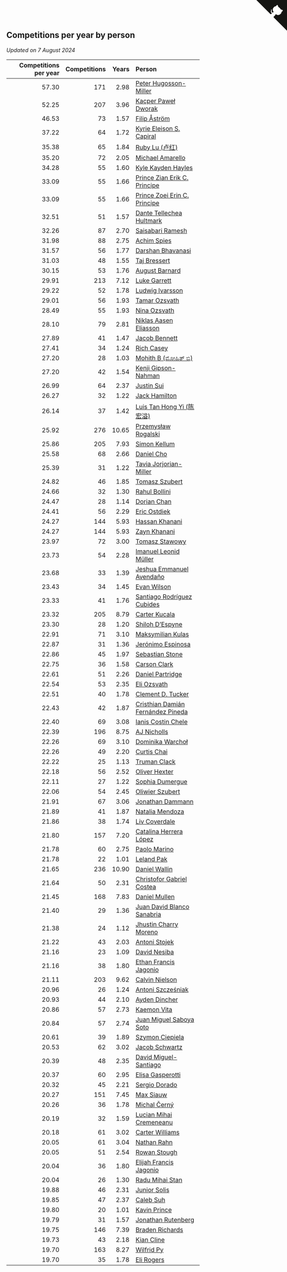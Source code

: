 ## Competitions per year by person

*Updated on  7 August 2024*

| Competitions per year | Competitions | Years | Person |
| ---: | ---: | ---: | :--- |
| 57.30 | 171 | 2.98 | [Peter Hugosson-Miller](https://www.worldcubeassociation.org/persons/2021HUGO01) |
| 52.25 | 207 | 3.96 | [Kacper Paweł Dworak](https://www.worldcubeassociation.org/persons/2020DWOR01) |
| 46.53 | 73 | 1.57 | [Filip Åström](https://www.worldcubeassociation.org/persons/2023ASTR01) |
| 37.22 | 64 | 1.72 | [Kyrie Eleison S. Capiral](https://www.worldcubeassociation.org/persons/2022CAPI02) |
| 35.38 | 65 | 1.84 | [Ruby Lu (卢红)](https://www.worldcubeassociation.org/persons/2022LURU01) |
| 35.20 | 72 | 2.05 | [Michael Amarello](https://www.worldcubeassociation.org/persons/2022AMAR09) |
| 34.28 | 55 | 1.60 | [Kyle Kayden Hayles](https://www.worldcubeassociation.org/persons/2022HAYL02) |
| 33.09 | 55 | 1.66 | [Prince Zian Erik C. Principe](https://www.worldcubeassociation.org/persons/2022PRIN08) |
| 33.09 | 55 | 1.66 | [Prince Zoei Erin C. Principe](https://www.worldcubeassociation.org/persons/2022PRIN09) |
| 32.51 | 51 | 1.57 | [Dante Tellechea Hultmark](https://www.worldcubeassociation.org/persons/2023HULT01) |
| 32.26 | 87 | 2.70 | [Saisabari Ramesh](https://www.worldcubeassociation.org/persons/2021RAME01) |
| 31.98 | 88 | 2.75 | [Achim Spies](https://www.worldcubeassociation.org/persons/2021SPIE01) |
| 31.57 | 56 | 1.77 | [Darshan Bhavanasi](https://www.worldcubeassociation.org/persons/2022BHAV01) |
| 31.03 | 48 | 1.55 | [Taj Bressert](https://www.worldcubeassociation.org/persons/2023BRES01) |
| 30.15 | 53 | 1.76 | [August Barnard](https://www.worldcubeassociation.org/persons/2022BARN21) |
| 29.91 | 213 | 7.12 | [Luke Garrett](https://www.worldcubeassociation.org/persons/2017GARR05) |
| 29.22 | 52 | 1.78 | [Ludwig Ivarsson](https://www.worldcubeassociation.org/persons/2022IVAR01) |
| 29.01 | 56 | 1.93 | [Tamar Ozsvath](https://www.worldcubeassociation.org/persons/2022OZSV04) |
| 28.49 | 55 | 1.93 | [Nina Ozsvath](https://www.worldcubeassociation.org/persons/2022OZSV03) |
| 28.10 | 79 | 2.81 | [Niklas Aasen Eliasson](https://www.worldcubeassociation.org/persons/2021ELIA01) |
| 27.89 | 41 | 1.47 | [Jacob Bennett](https://www.worldcubeassociation.org/persons/2023BENN04) |
| 27.41 | 34 | 1.24 | [Rich Casey](https://www.worldcubeassociation.org/persons/2023CASE06) |
| 27.20 | 28 | 1.03 | [Mohith B (ಮೋಹಿತ್ ಬಿ)](https://www.worldcubeassociation.org/persons/2023BMOH01) |
| 27.20 | 42 | 1.54 | [Kenji Gipson-Nahman](https://www.worldcubeassociation.org/persons/2023GIPS01) |
| 26.99 | 64 | 2.37 | [Justin Sui](https://www.worldcubeassociation.org/persons/2022SUIJ01) |
| 26.27 | 32 | 1.22 | [Jack Hamilton](https://www.worldcubeassociation.org/persons/2023HAMI08) |
| 26.14 | 37 | 1.42 | [Luis Tan Hong Yi (陈宏溢)](https://www.worldcubeassociation.org/persons/2023YILU01) |
| 25.92 | 276 | 10.65 | [Przemysław Rogalski](https://www.worldcubeassociation.org/persons/2013ROGA02) |
| 25.86 | 205 | 7.93 | [Simon Kellum](https://www.worldcubeassociation.org/persons/2016KELL12) |
| 25.58 | 68 | 2.66 | [Daniel Cho](https://www.worldcubeassociation.org/persons/2021CHOD01) |
| 25.39 | 31 | 1.22 | [Tavia Jorjorian-Miller](https://www.worldcubeassociation.org/persons/2023JORJ01) |
| 24.82 | 46 | 1.85 | [Tomasz Szubert](https://www.worldcubeassociation.org/persons/2022SZUB02) |
| 24.66 | 32 | 1.30 | [Rahul Bollini](https://www.worldcubeassociation.org/persons/2023BOLL01) |
| 24.47 | 28 | 1.14 | [Dorian Chan](https://www.worldcubeassociation.org/persons/2023DORI01) |
| 24.41 | 56 | 2.29 | [Eric Ostdiek](https://www.worldcubeassociation.org/persons/2022OSTD01) |
| 24.27 | 144 | 5.93 | [Hassan Khanani](https://www.worldcubeassociation.org/persons/2018KHAN26) |
| 24.27 | 144 | 5.93 | [Zayn Khanani](https://www.worldcubeassociation.org/persons/2018KHAN28) |
| 23.97 | 72 | 3.00 | [Tomasz Stawowy](https://www.worldcubeassociation.org/persons/2021STAW01) |
| 23.73 | 54 | 2.28 | [Imanuel Leonid Müller](https://www.worldcubeassociation.org/persons/2022MULL02) |
| 23.68 | 33 | 1.39 | [Jeshua Emmanuel Avendaño](https://www.worldcubeassociation.org/persons/2023AVEN01) |
| 23.43 | 34 | 1.45 | [Evan Wilson](https://www.worldcubeassociation.org/persons/2023WILS11) |
| 23.33 | 41 | 1.76 | [Santiago Rodríguez Cubides](https://www.worldcubeassociation.org/persons/2022CUBI01) |
| 23.32 | 205 | 8.79 | [Carter Kucala](https://www.worldcubeassociation.org/persons/2015KUCA01) |
| 23.30 | 28 | 1.20 | [Shiloh D’Espyne](https://www.worldcubeassociation.org/persons/2023DESP01) |
| 22.91 | 71 | 3.10 | [Maksymilian Kulas](https://www.worldcubeassociation.org/persons/2021KULA02) |
| 22.87 | 31 | 1.36 | [Jerónimo Espinosa](https://www.worldcubeassociation.org/persons/2023ESPI07) |
| 22.86 | 45 | 1.97 | [Sebastian Stone](https://www.worldcubeassociation.org/persons/2022STON09) |
| 22.75 | 36 | 1.58 | [Carson Clark](https://www.worldcubeassociation.org/persons/2023CLAR02) |
| 22.61 | 51 | 2.26 | [Daniel Partridge](https://www.worldcubeassociation.org/persons/2022PART02) |
| 22.54 | 53 | 2.35 | [Eli Ozsvath](https://www.worldcubeassociation.org/persons/2022OZSV01) |
| 22.51 | 40 | 1.78 | [Clement D. Tucker](https://www.worldcubeassociation.org/persons/2022TUCK09) |
| 22.43 | 42 | 1.87 | [Cristhian Damián Fernández Pineda](https://www.worldcubeassociation.org/persons/2022PINE05) |
| 22.40 | 69 | 3.08 | [Ianis Costin Chele](https://www.worldcubeassociation.org/persons/2021CHEL01) |
| 22.39 | 196 | 8.75 | [AJ Nicholls](https://www.worldcubeassociation.org/persons/2015NICH04) |
| 22.26 | 69 | 3.10 | [Dominika Warchoł](https://www.worldcubeassociation.org/persons/2021WARC01) |
| 22.26 | 49 | 2.20 | [Curtis Chai](https://www.worldcubeassociation.org/persons/2022CHAI02) |
| 22.22 | 25 | 1.13 | [Truman Clack](https://www.worldcubeassociation.org/persons/2023CLAC02) |
| 22.18 | 56 | 2.52 | [Oliver Hexter](https://www.worldcubeassociation.org/persons/2022HEXT01) |
| 22.11 | 27 | 1.22 | [Sophia Dumergue](https://www.worldcubeassociation.org/persons/2023DUME02) |
| 22.06 | 54 | 2.45 | [Oliwier Szubert](https://www.worldcubeassociation.org/persons/2022SZUB01) |
| 21.91 | 67 | 3.06 | [Jonathan Dammann](https://www.worldcubeassociation.org/persons/2021DAMM01) |
| 21.89 | 41 | 1.87 | [Natalia Mendoza](https://www.worldcubeassociation.org/persons/2022MEND24) |
| 21.86 | 38 | 1.74 | [Liv Coverdale](https://www.worldcubeassociation.org/persons/2022COVE02) |
| 21.80 | 157 | 7.20 | [Catalina Herrera López](https://www.worldcubeassociation.org/persons/2017LOPE31) |
| 21.78 | 60 | 2.75 | [Paolo Marino](https://www.worldcubeassociation.org/persons/2021MARI04) |
| 21.78 | 22 | 1.01 | [Leland Pak](https://www.worldcubeassociation.org/persons/2023PAKL02) |
| 21.65 | 236 | 10.90 | [Daniel Wallin](https://www.worldcubeassociation.org/persons/2013WALL03) |
| 21.64 | 50 | 2.31 | [Christofor Gabriel Costea](https://www.worldcubeassociation.org/persons/2022COST03) |
| 21.45 | 168 | 7.83 | [Daniel Mullen](https://www.worldcubeassociation.org/persons/2016MULL04) |
| 21.40 | 29 | 1.36 | [Juan David Blanco Sanabria](https://www.worldcubeassociation.org/persons/2023SANA04) |
| 21.38 | 24 | 1.12 | [Jhustin Charry Moreno](https://www.worldcubeassociation.org/persons/2023MORE20) |
| 21.22 | 43 | 2.03 | [Antoni Stojek](https://www.worldcubeassociation.org/persons/2022STOJ03) |
| 21.16 | 23 | 1.09 | [David Nesiba](https://www.worldcubeassociation.org/persons/2023NESI01) |
| 21.16 | 38 | 1.80 | [Ethan Francis Jagonio](https://www.worldcubeassociation.org/persons/2022JAGO03) |
| 21.11 | 203 | 9.62 | [Calvin Nielson](https://www.worldcubeassociation.org/persons/2014NIEL03) |
| 20.96 | 26 | 1.24 | [Antoni Szcześniak](https://www.worldcubeassociation.org/persons/2023SZCZ04) |
| 20.93 | 44 | 2.10 | [Ayden Dincher](https://www.worldcubeassociation.org/persons/2022DINC01) |
| 20.86 | 57 | 2.73 | [Kaemon Vita](https://www.worldcubeassociation.org/persons/2021VITA01) |
| 20.84 | 57 | 2.74 | [Juan Miguel Saboya Soto](https://www.worldcubeassociation.org/persons/2021SOTO01) |
| 20.61 | 39 | 1.89 | [Szymon Ciepiela](https://www.worldcubeassociation.org/persons/2022CIEP01) |
| 20.53 | 62 | 3.02 | [Jacob Schwartz](https://www.worldcubeassociation.org/persons/2021SCHW01) |
| 20.39 | 48 | 2.35 | [David Miguel-Santiago](https://www.worldcubeassociation.org/persons/2022MIGU02) |
| 20.37 | 60 | 2.95 | [Elisa Gasperotti](https://www.worldcubeassociation.org/persons/2021GASP01) |
| 20.32 | 45 | 2.21 | [Sergio Dorado](https://www.worldcubeassociation.org/persons/2022CORR05) |
| 20.27 | 151 | 7.45 | [Max Siauw](https://www.worldcubeassociation.org/persons/2017SIAU02) |
| 20.26 | 36 | 1.78 | [Michal Černý](https://www.worldcubeassociation.org/persons/2022CERN03) |
| 20.19 | 32 | 1.59 | [Lucian Mihai Cremeneanu](https://www.worldcubeassociation.org/persons/2023CREM01) |
| 20.18 | 61 | 3.02 | [Carter Williams](https://www.worldcubeassociation.org/persons/2021WILL06) |
| 20.05 | 61 | 3.04 | [Nathan Rahn](https://www.worldcubeassociation.org/persons/2021RAHN01) |
| 20.05 | 51 | 2.54 | [Rowan Stough](https://www.worldcubeassociation.org/persons/2022STOU01) |
| 20.04 | 36 | 1.80 | [Elijah Francis Jagonio](https://www.worldcubeassociation.org/persons/2022JAGO02) |
| 20.04 | 26 | 1.30 | [Radu Mihai Stan](https://www.worldcubeassociation.org/persons/2023STAN09) |
| 19.88 | 46 | 2.31 | [Junior Solis](https://www.worldcubeassociation.org/persons/2022SOLI03) |
| 19.85 | 47 | 2.37 | [Caleb Suh](https://www.worldcubeassociation.org/persons/2022SUHC01) |
| 19.80 | 20 | 1.01 | [Kavin Prince](https://www.worldcubeassociation.org/persons/2023PRIN02) |
| 19.79 | 31 | 1.57 | [Jonathan Rutenberg](https://www.worldcubeassociation.org/persons/2023RUTE01) |
| 19.75 | 146 | 7.39 | [Braden Richards](https://www.worldcubeassociation.org/persons/2017RICH02) |
| 19.73 | 43 | 2.18 | [Kian Cline](https://www.worldcubeassociation.org/persons/2022CLIN01) |
| 19.70 | 163 | 8.27 | [Wilfrid Py](https://www.worldcubeassociation.org/persons/2016PYWI01) |
| 19.70 | 35 | 1.78 | [Eli Rogers](https://www.worldcubeassociation.org/persons/2022ROGE05) |


<a href="https://github.com/jonatanklosko/wca_statistics" class="github-corner" aria-label="View source on Github"><svg width="80" height="80" viewBox="0 0 250 250" style="fill:#151513; color:#fff; position: absolute; top: 0; border: 0; right: 0;" aria-hidden="true"><path d="M0,0 L115,115 L130,115 L142,142 L250,250 L250,0 Z"></path><path d="M128.3,109.0 C113.8,99.7 119.0,89.6 119.0,89.6 C122.0,82.7 120.5,78.6 120.5,78.6 C119.2,72.0 123.4,76.3 123.4,76.3 C127.3,80.9 125.5,87.3 125.5,87.3 C122.9,97.6 130.6,101.9 134.4,103.2" fill="currentColor" style="transform-origin: 130px 106px;" class="octo-arm"></path><path d="M115.0,115.0 C114.9,115.1 118.7,116.5 119.8,115.4 L133.7,101.6 C136.9,99.2 139.9,98.4 142.2,98.6 C133.8,88.0 127.5,74.4 143.8,58.0 C148.5,53.4 154.0,51.2 159.7,51.0 C160.3,49.4 163.2,43.6 171.4,40.1 C171.4,40.1 176.1,42.5 178.8,56.2 C183.1,58.6 187.2,61.8 190.9,65.4 C194.5,69.0 197.7,73.2 200.1,77.6 C213.8,80.2 216.3,84.9 216.3,84.9 C212.7,93.1 206.9,96.0 205.4,96.6 C205.1,102.4 203.0,107.8 198.3,112.5 C181.9,128.9 168.3,122.5 157.7,114.1 C157.9,116.9 156.7,120.9 152.7,124.9 L141.0,136.5 C139.8,137.7 141.6,141.9 141.8,141.8 Z" fill="currentColor" class="octo-body"></path></svg></a><style>.github-corner:hover .octo-arm{animation:octocat-wave 560ms ease-in-out}@keyframes octocat-wave{0%,100%{transform:rotate(0)}20%,60%{transform:rotate(-25deg)}40%,80%{transform:rotate(10deg)}}@media (max-width:500px){.github-corner:hover .octo-arm{animation:none}.github-corner .octo-arm{animation:octocat-wave 560ms ease-in-out}}</style>
